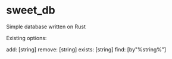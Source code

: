 # sweet_db
Simple database written on Rust

Existing options:

add:    [string]
remove: [string]
exists: [string]
find:   [by"%string%"]

